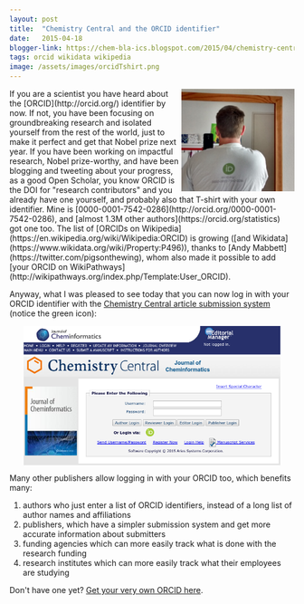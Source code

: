 ```yaml
---
layout: post
title:  "Chemistry Central and the ORCID identifier"
date:   2015-04-18
blogger-link: https://chem-bla-ics.blogspot.com/2015/04/chemistry-central-and-orcid-identifier.html
tags: orcid wikidata wikipedia
image: /assets/images/orcidTshirt.png
---
```


<img style="float: right;" src="/assets/images/orcidTshirt.png" width="200" />
If you are a scientist you have heard about the [ORCID](http://orcid.org/) identifier by now. If not, you have
been focusing on groundbreaking research and isolated yourself from the rest of the world, just to make it perfect
and get that Nobel prize next year. If you have been working on impactful research, Nobel prize-worthy, and have
been blogging and tweeting about your progress, as a good Open Scholar, you know ORCID is the DOI for
"research contributors" and you already have one yourself, and probably also that T-shirt with your own identifier.
Mine is [0000-0001-7542-0286](http://orcid.org/0000-0001-7542-0286), and
[almost 1.3M other authors](https://orcid.org/statistics) got one too. The list of
[ORCIDs on Wikipedia](https://en.wikipedia.org/wiki/Wikipedia:ORCID) is growing
([and Wikidata](https://www.wikidata.org/wiki/Property:P496)), thanks to
[Andy Mabbett](https://twitter.com/pigsonthewing), whom also made it possible to add
[your ORCID on WikiPathways](http://wikipathways.org/index.php/Template:User_ORCID).

Anyway, what I was pleased to see today that you can now log in with your ORCID identifier with the
[Chemistry Central article submission system](https://www.editorialmanager.com/CHIN/default.aspx) (notice
the green icon):

<img src="/assets/images/orcidChemistryCentral.png" style="width: 90%; display: block; margin-left: auto; margin-right: auto;"
     alt="Screenshot of the Chemistry Central system login page with the normal username/password text boxes, but also a green ORCID logo to login via ORCID." />

Many other publishers allow logging in with your ORCID too, which benefits many:

1. authors who just enter a list of ORCID identifiers, instead of a long list of author names and affiliations
2. publishers, which have a simpler submission system and get more accurate information about submitters
3. funding agencies which can more easily track what is done with the research funding
4. research institutes which can more easily track what their employees are studying

Don't have one yet? [Get your very own ORCID here](https://orcid.org/register).
